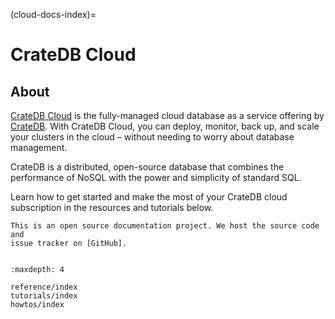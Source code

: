 (cloud-docs-index)=

# CrateDB Cloud

## About

[CrateDB Cloud] is the fully-managed cloud database as a service offering by
[CrateDB]. With CrateDB Cloud, you can deploy, monitor, back up, and scale
your clusters in the cloud – without needing to worry about database
management.

CrateDB is a distributed, open-source database that combines the performance of
NoSQL with the power and simplicity of standard SQL.

Learn how to get started and make the most of your CrateDB cloud subscription
in the resources and tutorials below.

```{seealso}
This is an open source documentation project. We host the source code and
issue tracker on [GitHub].
```


```{rubric} Table of contents
```

```{toctree}
:maxdepth: 4

reference/index
tutorials/index
howtos/index
```



[CrateDB Cloud]: https://crate.io/products/cratedb-cloud/
[CrateDB]: https://crate.io/products/cratedb/
[Croud CLI]: https://crate.io/docs/cloud/cli/en/latest/
[GitHub]: https://github.com/crate/cloud-docs
[How-To Guides]: https://crate.io/docs/cloud/en/latest/howtos/
[Reference]: https://crate.io/docs/cloud/en/latest/reference/
